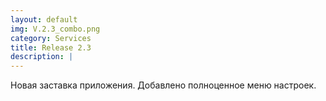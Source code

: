 ```yaml
---
layout: default
img: V.2.3_combo.png
category: Services
title: Release 2.3
description: |
---
```

Новая заставка приложения.
Добавлено полноценное меню настроек.
